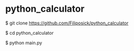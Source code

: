 # python_calculator

$ git clone https://github.com/Filiposick/python_calculator

$ cd python_calculator

$ python main.py
